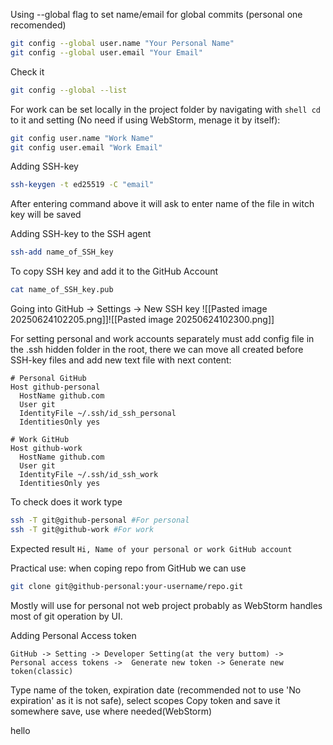 Using --global flag to set name/email for global commits (personal one recomended)
```bash
git config --global user.name "Your Personal Name"
git config --global user.email "Your Email"
```

Check it
```bash
git config --global --list
```

For work can be set locally in the project folder by navigating with ```shell cd``` to it and setting (No need if using WebStorm, menage it by itself):
```bash
git config user.name "Work Name"
git config user.email "Work Email"
```

Adding SSH-key 
```bash
ssh-keygen -t ed25519 -C "email"
```

After entering command above it will ask to enter name of the file in witch key will be saved

Adding SSH-key to the SSH agent
```bash
ssh-add name_of_SSH_key
```

To copy SSH key and add it to the GitHub Account
```bash
cat name_of_SSH_key.pub
```

Going into GitHub -> Settings -> New SSH key
![[Pasted image 20250624102205.png]]![[Pasted image 20250624102300.png]]

For setting personal and work accounts separately must add config file in the .ssh hidden folder in the root, there we can move all created before SSH-key files and add new text file with next content:
```text
# Personal GitHub
Host github-personal
  HostName github.com
  User git
  IdentityFile ~/.ssh/id_ssh_personal
  IdentitiesOnly yes

# Work GitHub
Host github-work
  HostName github.com
  User git
  IdentityFile ~/.ssh/id_ssh_work
  IdentitiesOnly yes
```

To check does it work type
```bash
ssh -T git@github-personal #For personal
ssh -T git@github-work #For work
```
Expected result ```Hi, Name of your personal or work GitHub account```

Practical use: when coping repo from GitHub we can use 
```bash
git clone git@github-personal:your-username/repo.git
```

Mostly will use for personal not web project probably as WebStorm handles most of git operation by UI.

Adding Personal Access token
```
GitHub -> Setting -> Developer Setting(at the very buttom) ->  Personal access tokens ->  Generate new token -> Generate new token(classic)
```
Type name of the token, expiration date (recommended not to use 'No expiration' as it is not safe), select scopes
Copy token and save it somewhere save, use where needed(WebStorm)


hello